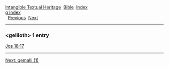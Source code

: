 [Intangible Textual Heritage](../../index)  [Bible](../index) 
[Index](index)   
[g Index](_g_)  
  [Previous](c04683)  [Next](c04685) 

------------------------------------------------------------------------

### &lt;geliloth&gt; 1 entry

[Jos 18:17](../kjv/jos018.htm#017)  

------------------------------------------------------------------------

[Next: gemalli (1)](c04685)
